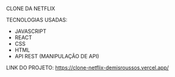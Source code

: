 CLONE DA NETFLIX

TECNOLOGIAS USADAS:

- JAVASCRIPT
- REACT
- CSS
- HTML
- API REST (MANIPULAÇÃO DE API)

LINK DO PROJETO: https://clone-netflix-demisroussos.vercel.app/
